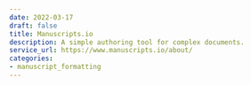 ```yaml
---
date: 2022-03-17
draft: false
title: Manuscripts.io
description: A simple authoring tool for complex documents.
service_url: https://www.manuscripts.io/about/
categories:
- manuscript_formatting
---
```



